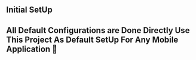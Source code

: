 ## Initial SetUp

## All Default Configurations are Done Directly Use This Project As Default SetUp For Any Mobile Application :tada:
